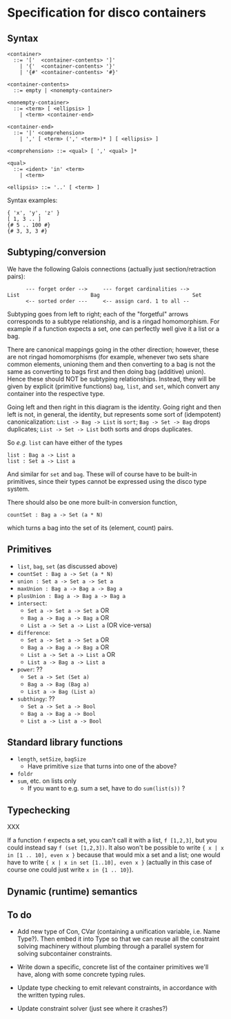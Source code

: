 Specification for disco containers
==================================

Syntax
------

```
<container>
  ::= '['  <container-contents> ']'
    | '{'  <container-contents> '}'
    | '{#' <container-contents> '#}'

<container-contents>
  ::= empty | <nonempty-container>

<nonempty-container>
  ::= <term> [ <ellipsis> ]
    | <term> <container-end>

<container-end>
  ::= '|' <comprehension>
    | ',' [ <term> (',' <term>)* ] [ <ellipsis> ]

<comprehension> ::= <qual> [ ',' <qual> ]*

<qual>
  ::= <ident> 'in' <term>
    | <term>

<ellipsis> ::= '..' [ <term> ]
```

Syntax examples:

```
{ 'x', 'y', 'z' }
[ 1, 3 .. ]
{# 5 .. 100 #}
{# 3, 3, 3 #}
```

Subtyping/conversion
--------------------

We have the following Galois connections (actually just
section/retraction pairs):

```
      --- forget order -->     --- forget cardinalities -->
List                       Bag                              Set
      <-- sorted order ---     <-- assign card. 1 to all --
```

Subtyping goes from left to right; each of the "forgetful" arrows
corresponds to a subtype relationship, and is a ringad homomorphism.
For example if a function expects a set, one can perfectly well give
it a list or a bag.

There are canonical mappings going in the other direction; however,
these are not ringad homomorphisms (for example, whenever two sets
share common elements, unioning them and then converting to a bag is
not the same as converting to bags first and then doing bag (additive)
union).  Hence these should NOT be subtyping relationships.  Instead,
they will be given by explicit (primitive functions) `bag`, `list`,
and `set`, which convert any container into the respective type.

Going left and then right in this diagram is the identity.  Going
right and then left is not, in general, the identity, but represents
some sort of (idempotent) canonicalization: `List -> Bag -> List`
is `sort`; `Bag -> Set -> Bag` drops duplicates; `List ->
Set -> List` both sorts and drops duplicates.

So *e.g.* `list` can have either of the types

```
list : Bag a -> List a
list : Set a -> List a
```

And similar for `set` and `bag`.  These will of course have to be
built-in primitives, since their types cannot be expressed using the
disco type system.

There should also be one more built-in conversion function,
```
countSet : Bag a -> Set (a * N)
```
which turns a bag into the set of its (element, count) pairs.

Primitives
----------

* `list`, `bag`, `set` (as discussed above)
* `countSet : Bag a -> Set (a * N)`
* `union : Set a -> Set a -> Set a`
* `maxUnion : Bag a -> Bag a -> Bag a`
* `plusUnion : Bag a -> Bag a -> Bag a`
* `intersect`:
    - `Set a -> Set a -> Set a` OR
    - `Bag a -> Bag a -> Bag a` OR
    - `List a -> Set a -> List a` (OR vice-versa)
* `difference`:
    - `Set a -> Set a -> Set a` OR
    - `Bag a -> Bag a -> Bag a` OR
    - `List a -> Set a -> List a` OR
    - `List a -> Bag a -> List a`
* `power`: ??
    - `Set a -> Set (Set a)`
    - `Bag a -> Bag (Bag a)`
    - `List a -> Bag (List a)`
* `subthingy`: ??
    - `Set a -> Set a -> Bool`
    - `Bag a -> Bag a -> Bool`
    - `List a -> List a -> Bool`

Standard library functions
--------------------------

* `length`, `setSize`, `bagSize`
    - Have primitive `size` that turns into one of the above?
* `foldr`
* `sum`, etc. on lists only
    - If you want to e.g. sum a set, have to do  `sum(list(s))` ?

Typechecking
------------

XXX

If a function `f` expects a set, you can't call it with a list, `f
[1,2,3]`, but you could instead say `f (set [1,2,3])`.  It also won't
be possible to write `{ x | x in [1 .. 10], even x }` because that
would mix a set and a list; one would have to write `{ x | x in set
[1..10], even x }` (actually in this case of course one could just
write `x in {1 .. 10}`).

Dynamic (runtime) semantics
---------------------------



To do
-----

- Add new type of Con, CVar (containing a unification variable,
  i.e. Name Type?).  Then embed it into Type so that we can reuse all
  the constraint solving machinery without plumbing through a parallel
  system for solving subcontainer constraints.

- Write down a specific, concrete list of the container primitives
  we'll have, along with some concrete typing rules.

- Update type checking to emit relevant constraints, in accordance
  with the written typing rules.

- Update constraint solver (just see where it crashes?)
